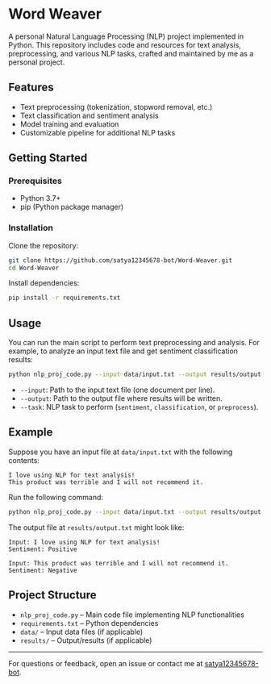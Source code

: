 # Word Weaver

A personal Natural Language Processing (NLP) project implemented in Python. This repository includes code and resources for text analysis, preprocessing, and various NLP tasks, crafted and maintained by me as a personal project.

## Features

- Text preprocessing (tokenization, stopword removal, etc.)
- Text classification and sentiment analysis
- Model training and evaluation
- Customizable pipeline for additional NLP tasks

## Getting Started

### Prerequisites

- Python 3.7+
- pip (Python package manager)

### Installation

Clone the repository:

```bash
git clone https://github.com/satya12345678-bot/Word-Weaver.git
cd Word-Weaver
```

Install dependencies:

```bash
pip install -r requirements.txt
```

## Usage

You can run the main script to perform text preprocessing and analysis. For example, to analyze an input text file and get sentiment classification results:

```bash
python nlp_proj_code.py --input data/input.txt --output results/output.txt --task sentiment
```

- `--input`: Path to the input text file (one document per line).
- `--output`: Path to the output file where results will be written.
- `--task`: NLP task to perform (`sentiment`, `classification`, or `preprocess`).

## Example

Suppose you have an input file at `data/input.txt` with the following contents:

```
I love using NLP for text analysis!
This product was terrible and I will not recommend it.
```

Run the following command:

```bash
python nlp_proj_code.py --input data/input.txt --output results/output.txt --task sentiment
```

The output file at `results/output.txt` might look like:

```
Input: I love using NLP for text analysis!
Sentiment: Positive

Input: This product was terrible and I will not recommend it.
Sentiment: Negative
```

## Project Structure

- `nlp_proj_code.py` – Main code file implementing NLP functionalities
- `requirements.txt` – Python dependencies
- `data/` – Input data files (if applicable)
- `results/` – Output/results (if applicable)

---

For questions or feedback, open an issue or contact me at [satya12345678-bot](https://github.com/satya12345678-bot).
